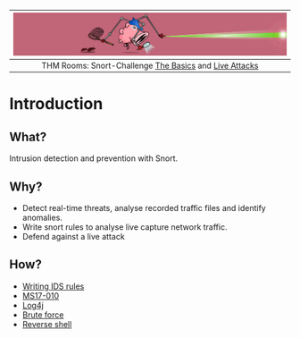 | ![Snort](../../_static/images/snort-banner-pink.png)
|:--:|
| THM Rooms: Snort-Challenge [The Basics](https://tryhackme.com/room/snortchallenges1) and [Live Attacks](https://tryhackme.com/room/snortchallenges2) |

# Introduction

## What?

Intrusion detection and prevention with Snort.

## Why?

* Detect real-time threats, analyse recorded traffic files and identify anomalies.
* Write snort rules to analyse live capture network traffic.
* Defend against a live attack

## How?

* [Writing IDS rules](ids-rules.md)
* [MS17-010](ms17-010.md)
* [Log4j](log4j.md)
* [Brute force](brute-force.md)
* [Reverse shell](reverse-shell.md)
